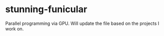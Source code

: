 # stunning-funicular
Parallel programming via GPU. Will update the file based on the projects I work on.
